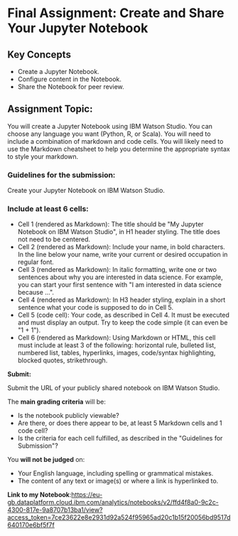 # Final Assignment: Create and Share Your Jupyter Notebook

## Key Concepts
- Create a Jupyter Notebook.
- Configure content in the Notebook.
- Share the Notebook for peer review.

## Assignment Topic:

You will create a Jupyter Notebook using IBM Watson Studio. You can choose any language you want (Python, R, or Scala). You will need to include a combination of markdown and code cells. You will likely need to use the Markdown cheatsheet to help you determine the appropriate syntax to style your markdown.

### Guidelines for the submission:

Create your Jupyter Notebook on IBM Watson Studio.

### Include at least 6 cells:

- Cell 1 (rendered as Markdown): The title should be "My Jupyter Notebook on IBM Watson Studio", in H1 header styling. The title does not need to be centered.
- Cell 2 (rendered as Markdown): Include your name, in bold characters. In the line below your name, write your current or desired occupation in regular font.
- Cell 3 (rendered as Markdown): In italic formatting, write one or two sentences about why you are interested in data science. For example, you can start your first sentence with "I am interested in data science because ...".
- Cell 4 (rendered as Markdown): In H3 header styling, explain in a short sentence what your code is supposed to do in Cell 5.
- Cell 5 (code cell): Your code, as described in Cell 4. It must be executed and must display an output. Try to keep the code simple (it can even be "1 + 1").
- Cell 6 (rendered as Markdown): Using Markdown or HTML, this cell must include at least 3 of the following: horizontal rule, bulleted list, numbered list, tables, hyperlinks, images, code/syntax highlighting, blocked quotes, strikethrough.

**Submit:**

Submit the URL of your publicly shared notebook on IBM Watson Studio.


The **main grading criteria** will be:

- Is the notebook publicly viewable?
- Are there, or does there appear to be, at least 5 Markdown cells and 1 code cell?
- Is the criteria for each cell fulfilled, as described in the "Guidelines for Submission"?

You **will not be judged** on:

- Your English language, including spelling or grammatical mistakes.
- The content of any text or image(s) or where a link is hyperlinked to.


**Link to my Notebook**:https://eu-gb.dataplatform.cloud.ibm.com/analytics/notebooks/v2/ffd4f8a0-9c2c-4300-817e-9a8707b13ba1/view?access_token=7ce23622e8e2931d92a524f95965ad20c1b15f20056bd9517d640170e6bf5f7f